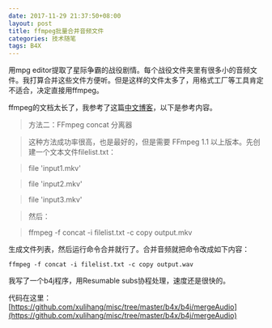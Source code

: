 ```yaml
---
date: 2017-11-29 21:37:50+08:00
layout: post
title: ffmpeg批量合并音频文件
categories: 技术随笔
tags: B4X
---
```


用mpg editor提取了星际争霸的战役剧情。每个战役文件夹里有很多小的音频文件。我打算合并这些文件方便听。但是这样的文件太多了，用格式工厂等工具肯定不适合，决定直接用ffmpeg。

ffmpeg的文档太长了，我参考了这篇[中文博客](http://blog.csdn.net/u012587637/article/details/51670975)，以下是参考内容。

>方法二：FFmpeg concat 分离器

>这种方法成功率很高，也是最好的，但是需要 FFmpeg 1.1 以上版本。先创建一个文本文件filelist.txt：

>file 'input1.mkv'

>file 'input2.mkv'

>file 'input3.mkv'

>然后：

>ffmpeg -f concat -i filelist.txt -c copy output.mkv

生成文件列表，然后运行命令合并就行了。合并音频就把命令改成如下内容：

`ffmpeg -f concat -i filelist.txt -c copy output.wav`

我写了一个b4j程序，用Resumable subs协程处理，速度还是很快的。

代码在这里：[https://github.com/xulihang/misc/tree/master/b4x/b4j/mergeAudio](https://github.com/xulihang/misc/tree/master/b4x/b4j/mergeAudio)
  
